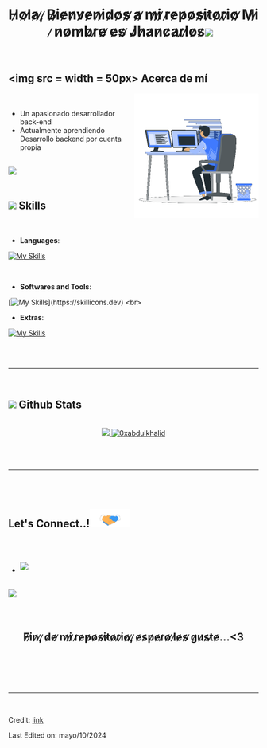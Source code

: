 <h1 align="center"><b>H̷o̷l̷a̷,̷ ̷B̷i̷e̷n̷v̷e̷n̷i̷d̷o̷s̷ ̷a̷ ̷m̷i̷ ̷r̷e̷p̷o̷s̷i̷t̷o̷r̷i̷o̷
̷M̷i̷ ̷n̷o̷m̷b̷r̷e̷ ̷e̷s̷ ̷J̷h̷a̷n̷c̷a̷r̷l̷o̷s̷</b><img src="https://media.giphy.com/media/hvRJCLFzcasrR4ia7z/giphy.gif" width="35"></h1>
<!--  -->
<p align="center">
</p>

<br>


	
## <picture><img src =  width = 50px></picture> **Acerca de mí**

<picture> <img align="right" src="https://github.com/0xAbdulKhalid/0xAbdulKhalid/raw/main/assets/mdImages/Right_Side.gif" width = 250px></picture>

<br>

- Un apasionado desarrollador back-end 
- Actualmente aprendiendo Desarrollo backend por cuenta propia
<br><br>

<img src="https://user-images.githubusercontent.com/73097560/115834477-dbab4500-a447-11eb-908a-139a6edaec5c.gif"><br><br>

## <img src="https://media2.giphy.com/media/QssGEmpkyEOhBCb7e1/giphy.gif?cid=ecf05e47a0n3gi1bfqntqmob8g9aid1oyj2wr3ds3mg700bl&rid=giphy.gif" width ="25"><b> Skills</b>
<br>

<p align="center">

- **Languages**:
    
[![My Skills](https://skillicons.dev/icons?i=py,fastaapi)](https://skillicons.dev)
 
<br>

- **Softwares and Tools**:


[![My Skills](https://skillicons.dev/icons?i=vscode,mysql,docker,)](https://skillicons.dev)
<br>

- **Extras**:

[![My Skills](https://skillicons.dev/icons?i=bash,git,github,linux )](https://skillicons.dev)  


</p>

<br>
<br>

-----

<br>


## <img src="https://media.giphy.com/media/iY8CRBdQXODJSCERIr/giphy.gif" width="35"><b> Github Stats </b>
<br>

<div align="center">

<a href="https://github.com/jhankpy">
  <img src="https://github-readme-stats.vercel.app/api?username=jhankpy&include_all_commits=true&count_private=true&show_icons=true&line_height=20&title_color=7A7ADB&icon_color=2234AE&text_color=D3D3D3&bg_color=0,000000,130F40" width="450"/>
  <img src="https://github-readme-stats.vercel.app/api/top-langs?username=jhankpy&show_icons=true&locale=en&layout=compact&line_height=20&title_color=7A7ADB&icon_color=2234AE&text_color=D3D3D3&bg_color=0,000000,130F40" width="375"  alt="0xabdulkhalid"/>

</a>
</div>

<br>
<br>
<br>

-----

<br>
<br>

## <b> Let's Connect..!</b><img src="https://github.com/0xAbdulKhalid/0xAbdulKhalid/raw/main/assets/mdImages/handshake.gif" width ="80">
<br>
<div align='left'>

<ul>


<br>

<li>
<a href="mailto:jhank1315@gmail.com" target="_blank">
<img src="https://img.shields.io/badge/gmail:  Jhankpy-%23EA4335.svg?style=for-the-badge&logo=gmail&logoColor=white" t=mail style="margin-bottom: 5px;" />
</a>
</li>
	
</ul>
</div>

<br>
<img src="https://user-images.githubusercontent.com/73097560/115834477-dbab4500-a447-11eb-908a-139a6edaec5c.gif">
<br>
<br>
<br>

<div align='center'>

## <b>F̷i̷n̷,̷ ̷d̷e̷ ̷m̷i̷ ̷r̷e̷p̷o̷s̷i̷t̷o̷r̷i̷o̷,̷ ̷e̷s̷p̷e̷r̷o̷ ̷l̷e̷s̷ ̷g̷u̷s̷t̷e̷...<3</b>

</div>
<br>
<br>
<br>
<br>

---

<br>

Credit: [link](https://github.com/jhankpy)

Last Edited on: mayo/10/2024
